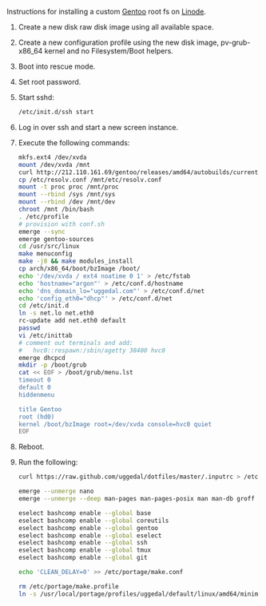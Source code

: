 Instructions for installing a custom [Gentoo][] root fs on
[Linode][].

1. Create a new disk raw disk image using all available space.
2. Create a new configuration profile using the new disk image,
   pv-grub-x86_64 kernel and no Filesystem/Boot helpers.
3. Boot into rescue mode.
4. Set root password.
5. Start sshd:

    ```sh
    /etc/init.d/ssh start
    ```
6. Log in over ssh and start a new screen instance.
7. Execute the following commands:

    ```sh
    mkfs.ext4 /dev/xvda
    mount /dev/xvda /mnt
    curl http://212.110.161.69/gentoo/releases/amd64/autobuilds/current-stage3-amd64-nomultilib/stage3-amd64-nomultilib-20131226.tar.bz2 | tar xjp -C /mnt
    cp /etc/resolv.conf /mnt/etc/resolv.conf
    mount -t proc proc /mnt/proc
    mount --rbind /sys /mnt/sys
    mount --rbind /dev /mnt/dev
    chroot /mnt /bin/bash
    . /etc/profile
    # provision with conf.sh
    emerge --sync
    emerge gentoo-sources
    cd /usr/src/linux
    make menuconfig
    make -j8 && make modules_install
    cp arch/x86_64/boot/bzImage /boot/
    echo '/dev/xvda / ext4 noatime 0 1' > /etc/fstab
    echo 'hostname="argon"' > /etc/conf.d/hostname
    echo 'dns_domain_lo="uggedal.com"' > /etc/conf.d/net
    echo 'config_eth0="dhcp"' > /etc/conf.d/net
    cd /etc/init.d
    ln -s net.lo net.eth0
    rc-update add net.eth0 default
    passwd
    vi /etc/inittab
    # comment out terminals and add:
    #   hvc0::respawn:/sbin/agetty 38400 hvc0
    emerge dhcpcd
    mkdir -p /boot/grub
    cat << EOF > /boot/grub/menu.lst
    timeout 0
    default 0
    hiddenmenu

    title Gentoo
    root (hd0)
    kernel /boot/bzImage root=/dev/xvda console=hvc0 quiet
    EOF
    ```
8. Reboot.
9. Run the following:

    ```sh
    curl https://raw.github.com/uggedal/dotfiles/master/.inputrc > /etc/inputrc

    emerge --unmerge nano
    emerge --unmerge --deep man-pages man-pages-posix man man-db groff

    eselect bashcomp enable --global base
    eselect bashcomp enable --global coreutils
    eselect bashcomp enable --global gentoo
    eselect bashcomp enable --global eselect
    eselect bashcomp enable --global ssh
    eselect bashcomp enable --global tmux
    eselect bashcomp enable --global git

    echo 'CLEAN_DELAY=0' >> /etc/portage/make.conf

    rm /etc/portage/make.profile
    ln -s /usr/local/portage/profiles/uggedal/default/linux/amd64/minimal /etc/portage/make.profile
    ```

[gentoo]: http://gentoo.org/
[Linode]: https://www.linode.com/
